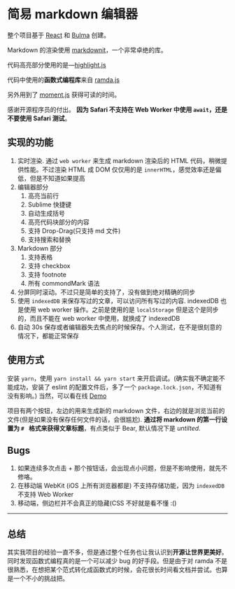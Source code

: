 # 简易 markdown 编辑器
整个项目基于 [React](reactjs.org) 和 [Bulma](https://bulma.io) 创建。 

Markdown 的渲染使用 [markdownit](https://github.com/markdown-it/markdown-it)，一个非常卓绝的库。

代码高亮部分使用的是—[highlight.js](https://highlightjs.org)

代码中使用的**函数式编程库**来自 [ramda.js](https://ramdajs.com)

另外用到了 [moment.js](https://momentjs.com/) 获得可读的时间。

感谢开源程序员的付出。
**因为 Safari 不支持在 Web Worker 中使用 `await`，还是不要使用 Safari 测试**。
## 实现的功能

1. 实时渲染. 通过 `web worker` 来生成 markdown 渲染后的 HTML 代码，稍微提供性能。不过渲染 HTML 成 DOM 仅仅用的是 `innerHTML`，感觉效率还是偏低，但是不知道如果提高
2. 编辑器部分
    1. 高亮当前行
    2. Sublime 快捷键
    3. 自动生成括号
    4. 高亮代码块部分的内容
    5. 支持 Drop-Drag(只支持 md 文件)
    6. 支持搜索和替换
3. Markdown 部分
    1. 支持表格
    2. 支持 checkbox
    3. 支持 footnote
    4. 所有 commondMark 语法
4. 分屏同时滚动。不过只是简单的支持了，没有做到绝对精确的同步
5. 使用 `indexedDB` 来保存写过的文章，可以访问所有写过的内容. indexedDB 也是使用 web worker 操作。之前是使用的是 `localStorage` 但是这个是同步的，而且不能在 web worker 中使用，就换成了 indexedDB
6. 自动 30s 保存或者编辑器失去焦点的时候保存。个人测试，在不是很刻意的情况下，都能正常保存

## 使用方式
安装 `yarn`，使用 `yarn install && yarn start` 来开启调试。(确实我不确定能不能成功，安装了 eslint 的配置文件后，多了一个 `package.lock.json`，不知道有没有影响。)
 当然，可以看在线 [Demo](https://queenyoung.github.io/Markdown-React/)

 项目有两个按钮，左边的用来生成新的 markdown 文件，右边的就是浏览当前的文件(但是如果没有保存任何文件的话，会很尴尬). **通过将 markdown 的第一行设置为 `# ` 格式来获得文章标题**，有点类似于 Bear, 默认情况下是 *untilted*.


## Bugs
1. 如果连续多次点击 + 那个按钮话，会出现点小问题，但是不影响使用，就先不修咯。
2. 在移动端 WebKit (iOS 上所有浏览器都是) 不支持存储功能，因为 `indexedDB` 不支持 Web Worker
3. 移动端，侧边栏并不会真正的隐藏(CSS 不好就是看不懂 :()
---

## 总结
其实我项目的经验一直不多，但是通过整个任务也让我认识到**开源让世界更美好**。同时发现函数式编程真的是一个可以减少 bug 的好手段。但是由于对 ramda 不是很熟悉，在想把某个范式转化成函数式的时候，会花很长时间看文档并尝试。也算是一个不小的挑战把。
